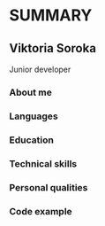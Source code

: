 # **SUMMARY**

## Viktoria Soroka

Junior developer

### **About me**

### **Languages**

### **Education**

### **Technical skills**

### **Personal qualities**

### **Code example**
